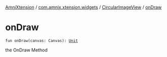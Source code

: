 [AmniXtension](../../index.md) / [com.amnix.xtension.widgets](../index.md) / [CircularImageView](index.md) / [onDraw](./on-draw.md)

# onDraw

`fun onDraw(canvas: Canvas): `[`Unit`](https://kotlinlang.org/api/latest/jvm/stdlib/kotlin/-unit/index.html)

the OnDraw Method

